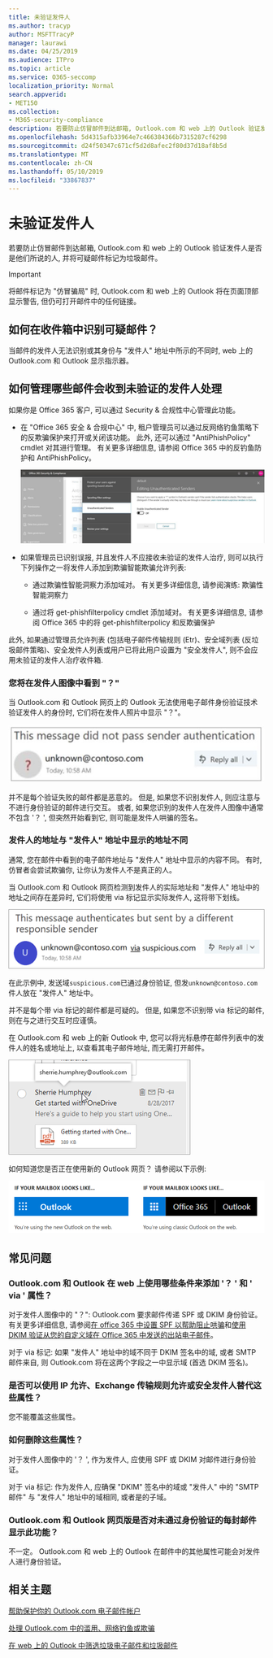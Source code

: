 ```yaml
---
title: 未验证发件人
ms.author: tracyp
author: MSFTTracyP
manager: laurawi
ms.date: 04/25/2019
ms.audience: ITPro
ms.topic: article
ms.service: O365-seccomp
localization_priority: Normal
search.appverid:
- MET150
ms.collection:
- M365-security-compliance
description: 若要防止仿冒邮件到达邮箱, Outlook.com 和 web 上的 Outlook 验证发件人是否是他们所说的人, 并将可疑邮件标记为垃圾邮件。
ms.openlocfilehash: 5d4315afb33964e7c466384366b7315287cf6298
ms.sourcegitcommit: d24f50347c671cf5d2d8afec2f80d37d18af8b5d
ms.translationtype: MT
ms.contentlocale: zh-CN
ms.lasthandoff: 05/10/2019
ms.locfileid: "33867837"
---
```

# <a name="unverified-sender"></a>未验证发件人

若要防止仿冒邮件到达邮箱, Outlook.com 和 web 上的 Outlook 验证发件人是否是他们所说的人, 并将可疑邮件标记为垃圾邮件。

> [!IMPORTANT]
> 将邮件标记为 "仿冒骗局" 时, Outlook.com 和 web 上的 Outlook 将在页面顶部显示警告, 但仍可打开邮件中的任何链接。

## <a name="how-can-i-identify-a-suspicious-message-in-my-inbox"></a>如何在收件箱中识别可疑邮件？

当邮件的发件人无法识别或其身份与 "发件人" 地址中所示的不同时, web 上的 Outlook.com 和 Outlook 显示指示器。

## <a name="how-to-manage-which-messages-receive-the-unverified-sender-treatment"></a>如何管理哪些邮件会收到未验证的发件人处理 

如果你是 Office 365 客户, 可以通过 Security & 合规性中心管理此功能。 

- 在 "Office 365 安全 & 合规中心" 中, 租户管理员可以通过反网络钓鱼策略下的反欺骗保护来打开或关闭该功能。 此外, 还可以通过 "AntiPhishPolicy" cmdlet 对其进行管理。 有关更多详细信息, 请参阅 Office 365 中的反钓鱼防护和 AntiPhishPolicy。

    ![在图形界面中编辑未经身份验证的发件人。](media/unverified-sender-article-editing-unauthenticated-senders.jpg)

- 如果管理员已识别误报, 并且发件人不应接收未验证的发件人治疗, 则可以执行下列操作之一将发件人添加到欺骗智能欺骗允许列表:
        
    - 通过欺骗性智能洞察力添加域对。 有关更多详细信息, 请参阅演练: 欺骗性智能洞察力
                
    - 通过将 get-phishfilterpolicy cmdlet 添加域对。 有关更多详细信息, 请参阅 Office 365 中的将 get-phishfilterpolicy 和反欺骗保护

此外, 如果通过管理员允许列表 (包括电子邮件传输规则 (Etr)、安全域列表 (反垃圾邮件策略)、安全发件人列表或用户已将此用户设置为 "安全发件人", 则不会应用未验证的发件人治疗收件箱.

### <a name="you-see-a--in-the-sender-image"></a>您将在发件人图像中看到 "？"

当 Outlook.com 和 Outlook 网页上的 Outlook 无法使用电子邮件身份验证技术验证发件人的身份时, 它们将在发件人照片中显示 "？"。 

![邮件未通过验证](media/message-did-not-pass-verification.jpg)

并不是每个验证失败的邮件都是恶意的。 但是, 如果您不识别发件人, 则应注意与不进行身份验证的邮件进行交互。 或者, 如果您识别的发件人在发件人图像中通常不包含 '？ ', 但突然开始看到它, 则可能是发件人哄骗的签名。

### <a name="the-senders-address-is-different-than-what-appears-in-the-from-address"></a>发件人的地址与 "发件人" 地址中显示的地址不同

通常, 您在邮件中看到的电子邮件地址与 "发件人" 地址中显示的内容不同。 有时, 仿冒者会尝试欺骗你, 让你认为发件人不是真正的人。

当 Outlook.com 和 Outlook 网页检测到发件人的实际地址和 "发件人" 地址中的地址之间存在差异时, 它们将使用 via 标记显示实际发件人, 这将带下划线。

![未验证发件人替换文本](media/unverified-sender-feature1.png)

在此示例中, 发送域`suspicious.com`已通过身份验证, 但发`unknown@contoso.com`件人放在 "发件人" 地址中。

并不是每个带 via 标记的邮件都是可疑的。 但是, 如果您不识别带 via 标记的邮件, 则在与之进行交互时应谨慎。

在 Outlook.com 和 web 上的新 Outlook 中, 您可以将光标悬停在邮件列表中的发件人的姓名或地址上, 以查看其电子邮件地址, 而无需打开邮件。

![OneDrive 入门](media/get-started-with-onedrive-message.png)

如何知道您是否正在使用新的 Outlook 网页？ 请参阅以下示例:

![Outlook vs Office 365](media/outlook-vs-outlook365.png)

## <a name="frequently-asked-questions"></a>常见问题

### <a name="what-criteria-does-outlookcom-and-outlook-on-the-web-use-to-add-the--and-the-via-properties"></a>Outlook.com 和 Outlook 在 web 上使用哪些条件来添加 '？ ' 和 ' via ' 属性？

对于发件人图像中的 "？": Outlook.com 要求邮件传递 SPF 或 DKIM 身份验证。 有关更多详细信息, 请参阅[在 office 365 中设置 SPF 以帮助阻止哄骗](set-up-spf-in-office-365-to-help-prevent-spoofing.md)和[使用 DKIM 验证从您的自定义域在 Office 365 中发送的出站电子邮件](use-dkim-to-validate-outbound-email.md)。

对于 via 标记: 如果 "发件人" 地址中的域不同于 DKIM 签名中的域, 或者 SMTP 邮件来自, 则 Outlook.com 将在这两个字段之一中显示域 (首选 DKIM 签名)。

### <a name="can-i-override-these-properties-with-ip-allows-exchange-transport-rule-allows-or-safe-senders"></a>是否可以使用 IP 允许、Exchange 传输规则允许或安全发件人替代这些属性？

您不能覆盖这些属性。

### <a name="how-do-i-remove-these-properties"></a>如何删除这些属性？

对于发件人图像中的 '？ ', 作为发件人, 应使用 SPF 或 DKIM 对邮件进行身份验证。

对于 via 标记: 作为发件人, 应确保 "DKIM" 签名中的域或 "发件人" 中的 "SMTP 邮件" 与 "发件人" 地址中的域相同, 或者是的子域。

### <a name="does-outlookcom-and-outlook-on-the-web-show-this-for-every-message-that-doesnt-pass-authentication"></a>Outlook.com 和 Outlook 网页版是否对未通过身份验证的每封邮件显示此功能？

不一定。 Outlook.com 和 web 上的 Outlook 在邮件中的其他属性可能会对发件人进行身份验证。

## <a name="related-topics"></a>相关主题

[帮助保护你的 Outlook.com 电子邮件帐户](https://support.office.com/article/a4f20fc5-4307-4ece-8231-6d4d4bd8a9ba)

[处理 Outlook.com 中的滥用、网络钓鱼或欺骗](https://support.office.com/article/0d882ea5-eedc-4bed-aebc-079ffa1105a3)

[在 web 上的 Outlook 中筛选垃圾电子邮件和垃圾邮件](https://support.office.com/article/db786e79-54e2-40cc-904f-d89d57b7f41d)
